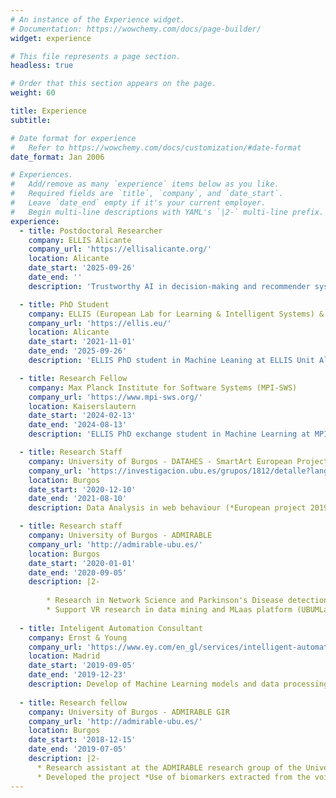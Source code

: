 ```yaml
---
# An instance of the Experience widget.
# Documentation: https://wowchemy.com/docs/page-builder/
widget: experience

# This file represents a page section.
headless: true

# Order that this section appears on the page.
weight: 60

title: Experience
subtitle:

# Date format for experience
#   Refer to https://wowchemy.com/docs/customization/#date-format
date_format: Jan 2006

# Experiences.
#   Add/remove as many `experience` items below as you like.
#   Required fields are `title`, `company`, and `date_start`.
#   Leave `date_end` empty if it's your current employer.
#   Begin multi-line descriptions with YAML's `|2-` multi-line prefix.
experience:
  - title: Postdoctoral Researcher
    company: ELLIS Alicante
    company_url: 'https://ellisalicante.org/'
    location: Alicante
    date_start: '2025-09-26'
    date_end: ''
    description: 'Trustworthy AI in decision-making and recommender systems using multi-modal and foundational models. Technical advancements and regulation intersection.'

  - title: PhD Student
    company: ELLIS (European Lab for Learning & Intelligent Systems) & Max Planck Institute SWS exchange
    company_url: 'https://ellis.eu/'
    location: Alicante
    date_start: '2021-11-01'
    date_end: '2025-09-26'
    description: 'ELLIS PhD student in Machine Leaning at ELLIS Unit Alicante and excahnge in MPI-SWS advised by Dr. Nuria Oliver and Dr. Manuel Gomez Rodriguez as advisors. Partially founded by several sources: INTEL, ELIAS European project [101120237-HORIZON-CL4-2022-HUMAN-02], Generalitat Valenciana and Bank Sabadell.'

  - title: Research Fellow
    company: Max Planck Institute for Software Systems (MPI-SWS)
    company_url: 'https://www.mpi-sws.org/'
    location: Kaiserslautern
    date_start: '2024-02-13'
    date_end: '2024-08-13'
    description: 'ELLIS PhD exchange student in Machine Learning at MPI-SWS advised by Dr. Manuel Gomez Rodriguez. Project on Human-AI collaboration.'

  - title: Research Staff
    company: University of Burgos - DATAHES - SmartArt European Project
    company_url: 'https://investigacion.ubu.es/grupos/1812/detalle?lang=en'
    location: Burgos
    date_start: '2020-12-10'
    date_end: '2021-08-10'
    description: Data Analysis in web behaviour (*European project 2019-1-ES01-KA204-065615*)

  - title: Research staff
    company: University of Burgos - ADMIRABLE
    company_url: 'http://admirable-ubu.es/'
    location: Burgos
    date_start: '2020-01-01'
    date_end: '2020-09-05'
    description: |2-
    
        * Research in Network Science and Parkinson's Disease detection through voice
        * Support VR research in data mining and MLaas platform (UBUMLaas)
        
  - title: Inteligent Automation Consultant
    company: Ernst & Young
    company_url: 'https://www.ey.com/en_gl/services/intelligent-automation'
    location: Madrid
    date_start: '2019-09-05'
    date_end: '2019-12-23'
    description: Develop of Machine Learning models and data processing pipelines to embed AI models in RPA processes.
   
  - title: Research fellow
    company: University of Burgos - ADMIRABLE GIR
    company_url: 'http://admirable-ubu.es/'
    location: Burgos
    date_start: '2018-12-15'
    date_end: '2019-07-05'
    description: |2-
      * Research assistant at the ADMIRABLE research group of the University of Burgos. Funded by the *Collaboration Scholarship of the Spanish Ministry of Education*. 
      * Developed the project *Use of biomarkers extracted from the voice for the detection of Parkinson*, which was my BSc Thesis, evaluated with honors.
---
```

